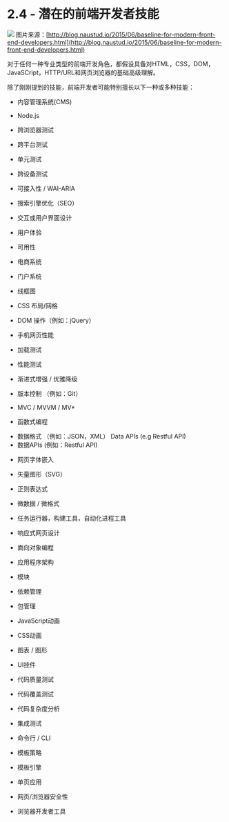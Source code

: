<!-- 2.4 - Potential Front-end Developer Skills -->
# 2.4 - 潜在的前端开发者技能
![](https://frontendmasters.com/books/front-end-handbook/2019/assets/images/front-end-skills.png)
图片来源：[http://blog.naustud.io/2015/06/baseline-for-modern-front-end-developers.html](http://blog.naustud.io/2015/06/baseline-for-modern-front-end-developers.html)

<!-- A basic to advanced understanding of HTML, CSS, DOM, JavaScript, HTTP/URL, and web browsers is assumed for any type of professional front-end developer role. -->
对于任何一种专业类型的前端开发角色，都假设具备对HTML，CSS，DOM，JavaSCript，HTTP/URL和网页浏览器的基础高级理解。

<!-- Beyond the skills just mentioned, a front-end developer might also be specifically skilled in one or more of the following: -->

除了刚刚提到的技能，前端开发者可能特别擅长以下一种或多种技能：

<!-- Content Management Systems (aka CMS) -->
- 内容管理系统(CMS)
<!-- Node.js -->
- Node.js
<!-- Cross-Browser Testing -->
- 跨浏览器测试
<!-- Cross-Platform Testing -->
- 跨平台测试
<!-- Unit Testing -->
- 单元测试
<!-- Cross-Device Testing -->
- 跨设备测试
<!-- Accessibility / WAI-ARIA -->
- 可接入性 / WAI-ARIA
<!-- Search Engine Optimization (aka SEO) -->
- 搜索引擎优化（SEO）
<!-- Interaction or User Interface Design -->
- 交互或用户界面设计
<!-- User Experience -->
- 用户体验
<!-- Usability -->
- 可用性
<!-- E-commerce Systems -->
- 电商系统
<!-- Portal Systems -->
- 门户系统
<!-- Wireframing -->
- 线框图
<!-- CSS Layout / Grids -->
- CSS 布局/网格
<!-- DOM Manipulation (e.g., jQuery) -->
- DOM 操作（例如：jQuery）
<!-- Mobile Web Performance -->
- 手机网页性能
<!-- Load Testing -->
- 加载测试
<!-- Performance Testing -->
- 性能测试
<!-- Progressive Enhancement / Graceful Degradation -->
- 渐进式增强 / 优雅降级
<!-- Version Control (e.g., GIT) -->
- 版本控制 （例如：Git）
<!-- MVC / MVVM / MV* -->
- MVC / MVVM / MV*
<!-- Functional Programming -->
- 函数式编程
<!-- Data Formats (e.g., JSON, XML) -->
- 数据格式 （例如：JSON，XML）
Data APIs (e.g Restful API)
- 数据APIs (例如：Restful API)
<!-- Web Font Embedding -->
- 网页字体嵌入
<!-- Scalable Vector Graphics (aka SVG) -->
- 矢量图形（SVG）
<!-- Regular Expressions -->
- 正则表达式
<!-- Microdata / Microformats -->
- 微数据 / 微格式
<!-- Task Runners, Build Tools, Process Automation Tools -->
- 任务运行器，构建工具，自动化进程工具
<!-- Responsive Web Design -->
- 响应式网页设计
<!-- Object-Oriented Programming -->
- 面向对象编程
<!-- Application Architecture -->
- 应用程序架构
<!-- Modules -->
- 模块
<!-- Dependency Managers -->
- 依赖管理
<!-- Package Managers -->
- 包管理
<!-- JavaScript Animation -->
- JavaScript动画
<!-- CSS Animation -->
- CSS动画
<!-- Charts / Graphs -->
- 图表 / 图形
<!-- UI Widgets -->
- UI挂件
<!-- Code Quality Testing -->
- 代码质量测试
<!-- Code Coverage Testing -->
- 代码覆盖测试
<!-- Code Complexity Analysis -->
- 代码复杂度分析
<!-- Integration Testing -->
- 集成测试
<!-- Command Line / CLI -->
- 命令行 / CLI
<!-- Templating Strategies -->
- 模板策略
<!-- Templating Engines -->
- 模板引擎
<!-- Single Page Applications -->
- 单页应用
<!-- Web/Browser Security -->
- 网页/浏览器安全性
<!-- Browser Developer Tools -->
- 浏览器开发者工具